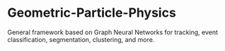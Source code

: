 # Geometric-Particle-Physics
General framework based on Graph Neural Networks for tracking, event classification, segmentation, clustering, and more.
